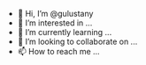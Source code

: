 - 👋 Hi, I’m @gulustany
- 👀 I’m interested in ...
- 🌱 I’m currently learning ...
- 💞️ I’m looking to collaborate on ...
- 📫 How to reach me ...

<!---
gulustany/gulustany is a ✨ special ✨ repository because its `README.md` (this file) appears on your GitHub profile.
You can click the Preview link to take a look at your changes.
--->
